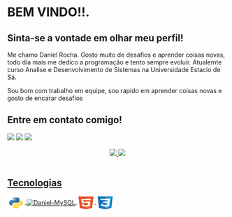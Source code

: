 <div>
      <h1>BEM VINDO!!.</h1>
      <h2>Sinta-se a vontade em olhar meu perfil!</h2>
      <p>Me chamo Daniel Rocha. Gosto muito de desafios e aprender coisas novas, todo dia mais me dedico a programação e tento sempre evoluir. Atualemte curso Analise e Desenvolvimento de Sistemas na Universidade Estacio de Sá.
      </p>
      <p>Sou bom com trabalho em equipe, sou rapido em aprender coisas novas e gosto de encarar desafios
      </p>
</div>
<div>
      <h2>Entre em contato comigo!</h2>
      <a href="https://www.linkedin.com/in/daniel-maia-rocha-1530a2237" target="_blank"><img src="https://img.shields.io/badge/-LinkedIn-%230077B5?style=for-the-badge&logo=linkedin&logoColor=white" target="_blank"></a> 
      <a href="https://discord.gg" target="83Rfl#3843"><img src="https://img.shields.io/badge/Discord-7289DA?style=for-the-badge&logo=discord&logoColor=white" target="_blank"></a> 
      <a href = "contatodanielmrocha@gmail.com"><img src="https://img.shields.io/badge/-Gmail-%23333?style=for-the-badge&logo=gmail&logoColor=white" target="_blank"></a>
</div>
<br>
<div align="center">
 <a href="https://github.com/hjkshjka">
   <img height="180em" src="https://github-readme-stats.vercel.app/api?username=hjkshjka&show_icons=true&theme=tokyonight&include_all_commits=true&count_private=true"/>
   <img height="180em" src="https://github-readme-stats.vercel.app/api/top-langs/?username=hjshjka&layout=compact&langs_count=7&theme=tokyonight"/>  
</div>
<div style="display: inline_block"><br>
     <h2>Tecnologias</h2>
  <img align="center" alt="Daniel-Python" height="30" width="40" src="https://raw.githubusercontent.com/devicons/devicon/master/icons/python/python-original.svg">
  <img align="center" alt="Daniel-MySQL" height="30" width="40" src="https://cdn.jsdelivr.net/gh/devicons/devicon/icons/mysql/mysql-original-wordmark.svg">
  <img align="center" alt="Daniel-HTML" height="30" width="40" src="https://raw.githubusercontent.com/devicons/devicon/master/icons/html5/html5-original.svg">
  <img align="center" alt="Daniel-CSS" height="30" width="40" src="https://raw.githubusercontent.com/devicons/devicon/master/icons/css3/css3-original.svg">
</div>
<br>
<br>


  

